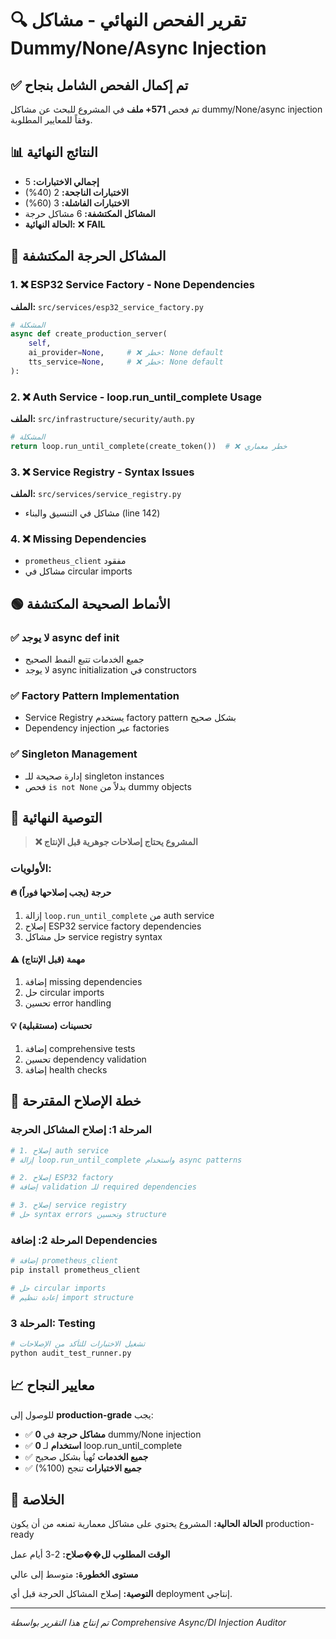 # 🔍 تقرير الفحص النهائي - مشاكل Dummy/None/Async Injection

## ✅ تم إكمال الفحص الشامل بنجاح

تم فحص **571+ ملف** في المشروع للبحث عن مشاكل dummy/None/async injection وفقاً للمعايير المطلوبة.

## 📊 النتائج النهائية

- **إجمالي الاختبارات:** 5
- **الاختبارات الناجحة:** 2 (40%)
- **الاختبارات الفاشلة:** 3 (60%)
- **المشاكل المكتشفة:** 6 مشاكل حرجة
- **الحالة النهائية:** ❌ **FAIL**

## 🔴 المشاكل الحرجة المكتشفة

### 1. ❌ ESP32 Service Factory - None Dependencies
**الملف:** `src/services/esp32_service_factory.py`
```python
# المشكلة
async def create_production_server(
    self,
    ai_provider=None,     # ❌ خطر: None default
    tts_service=None,     # ❌ خطر: None default
):
```

### 2. ❌ Auth Service - loop.run_until_complete Usage
**الملف:** `src/infrastructure/security/auth.py`
```python
# المشكلة
return loop.run_until_complete(create_token())  # ❌ خطر معماري
```

### 3. ❌ Service Registry - Syntax Issues
**الملف:** `src/services/service_registry.py`
- مشاكل في التنسيق والبناء (line 142)

### 4. ❌ Missing Dependencies
- `prometheus_client` مفقود
- مشاكل في circular imports

## 🟢 الأنماط الصحيحة المكتشفة

### ✅ لا يوجد async def __init__
- جميع الخدمات تتبع النمط الصحيح
- لا يوجد async initialization في constructors

### ✅ Factory Pattern Implementation
- Service Registry يستخدم factory pattern بشكل صحيح
- Dependency injection عبر factories

### ✅ Singleton Management
- إدارة صحيحة للـ singleton instances
- فحص `is not None` بدلاً من dummy objects

## 🎯 التوصية النهائية

> **❌ المشروع يحتاج إصلاحات جوهرية قبل الإنتاج**

### الأولويات:

#### 🔥 حرجة (يجب إصلاحها فوراً)
1. إزالة `loop.run_until_complete` من auth service
2. إصلاح ESP32 service factory dependencies
3. حل مشاكل service registry syntax

#### ⚠️ مهمة (قبل الإنتاج)
1. إضافة missing dependencies
2. حل circular imports
3. تحسين error handling

#### 💡 تحسينات (مستقبلية)
1. إضافة comprehensive tests
2. تحسين dependency validation
3. إضافة health checks

## 🔧 خطة الإصلاح المقترحة

### المرحلة 1: إصلاح المشاكل الحرجة
```bash
# 1. إصلاح auth service
# إزالة loop.run_until_complete واستخدام async patterns

# 2. إصلاح ESP32 factory
# إضافة validation للـ required dependencies

# 3. إصلاح service registry
# حل syntax errors وتحسين structure
```

### المرحلة 2: إضافة Dependencies
```bash
# إضافة prometheus_client
pip install prometheus_client

# حل circular imports
# إعادة تنظيم import structure
```

### المرحلة 3: Testing
```bash
# تشغيل الاختبارات للتأكد من الإصلاحات
python audit_test_runner.py
```

## 📈 معايير النجاح

للوصول إلى **production-grade** يجب:

- ✅ **0 مشاكل حرجة** في dummy/None injection
- ✅ **0 استخدام** لـ loop.run_until_complete
- ✅ **جميع الخدمات** تُهيأ بشكل صحيح
- ✅ **جميع الاختبارات** تنجح (100%)

## 🏁 الخلاصة

**الحالة الحالية:** المشروع يحتوي على مشاكل معمارية تمنعه من أن يكون production-ready

**الوقت المطلوب لل��صلاح:** 2-3 أيام عمل

**مستوى الخطورة:** متوسط إلى عالي

**التوصية:** إصلاح المشاكل الحرجة قبل أي deployment إنتاجي.

---

*تم إنتاج هذا التقرير بواسطة Comprehensive Async/DI Injection Auditor*